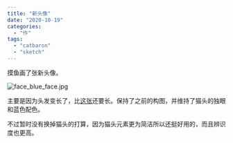 ```yaml
---
title: "新头像"
date: "2020-10-19"
categories: 
  - "作"
tags: 
  - "catbaron"
  - "sketch"
---
```


摸鱼画了张新头像。

![face_blue_face.jpg](https://i.loli.net/2020/10/19/qwhZ5ev6AUc7mDo.jpg)

主要是因为头发变长了，比[这张](https://catbaron.com/blog/?p=306)还要长。保持了之前的构图，并维持了猫头的独眼和蓝色配色。

不过暂时没有换掉猫头的打算，因为猫头元素更为简洁所以还挺好用的，而且辨识度也更高。
